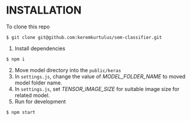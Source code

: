 # INSTALLATION

To clone this repo
```
$ git clone git@github.com:keremkurtulus/sem-classifier.git
```

1. Install dependencies
```
$ npm i
```

2. Move model directory into the `public/keras`
3. In `settings.js`, change the value of _MODEL_FOLDER_NAME_ to moved model folder name.
4. In `settings.js`, set _TENSOR_IMAGE_SIZE_ for suitable image size for related model.
5. Run for development
```
$ npm start
```